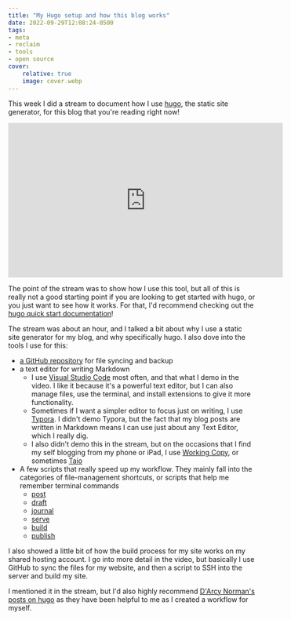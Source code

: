```yaml
---
title: "My Hugo setup and how this blog works"
date: 2022-09-29T12:08:24-0500
tags:
- meta
- reclaim
- tools
- open source
cover:
    relative: true
    image: cover.webp
---
```


This week I did a stream to document how I use [hugo](https://gohugo.io/), the static site generator, for this blog that you're reading right now!

<iframe title="My Hugo setup" src="https://video.jadin.me/videos/embed/b43de357-9c77-47d9-ac99-01527410a906" allowfullscreen="" sandbox="allow-same-origin allow-scripts allow-popups" width="560" height="315" frameborder="0"></iframe>

The point of the stream was to show how I use this tool, but all of this is really not a good starting point if you are looking to get started with hugo, or you just want to see how it works. For that, I'd recommend checking out the [hugo quick start documentation](https://gohugo.io/getting-started/quick-start/)!

The stream was about an hour, and I talked a bit about why I use a static site generator for my blog, and why specifically hugo. I also dove into the tools I use for this:

- [a GitHub repository](https://github.com/TaylorJadin/jadin.me/) for file syncing and backup
- a text editor for writing Markdown
  - I use [Visual Studio Code](https://code.visualstudio.com/) most often, and that what I demo in the video. I like it because it's a powerful text editor, but I can also manage files, use the terminal, and install extensions to give it more functionality.
  - Sometimes if I want a simpler editor to focus just on writing, I use [Typora](https://typora.io/). I didn't demo Typora, but the fact that my blog posts are written in Markdown means I can use just about any Text Editor, which I really dig. 
  - I also didn't demo this in the stream, but on the occasions that I find my self blogging from my phone or iPad, I use [Working Copy](https://workingcopy.app/), or sometimes [Taio](https://taio.app/)
- A few scripts that really speed up my workflow. They mainly fall into the categories of file-management shortcuts, or scripts that help me remember terminal commands
  - [post](https://github.com/TaylorJadin/jadin.me/blob/main/post)
  - [draft](https://github.com/TaylorJadin/jadin.me/blob/main/draft)
  - [journal](https://github.com/TaylorJadin/jadin.me/blob/main/journal)
  - [serve](https://github.com/TaylorJadin/jadin.me/blob/main/serve)
  - [build](https://github.com/TaylorJadin/jadin.me/blob/main/build)
  - [publish](https://github.com/TaylorJadin/jadin.me/blob/main/publish)

I also showed a little bit of how the build process for my site works on my shared hosting account. I go into more detail in the video, but basically I use GitHub to sync the files for my website, and then a script to SSH into the server and build my site. 

I mentioned it in the stream, but I'd also highly recommend [D'Arcy Norman's posts on hugo](https://darcynorman.net/tags/hugo/) as they have been helpful to me as I created a workflow for myself. 